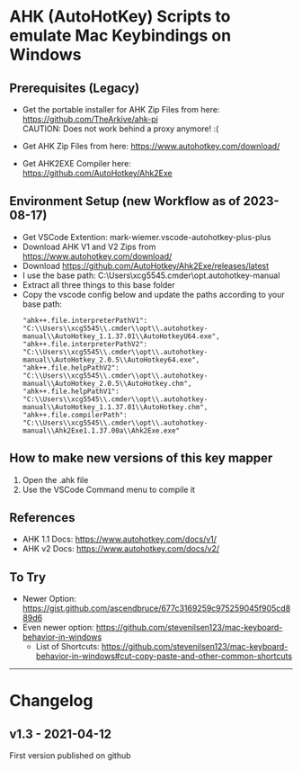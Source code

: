# AHK (AutoHotKey) Scripts to emulate Mac Keybindings on Windows

## Prerequisites (Legacy)

- Get the portable installer for AHK Zip Files from here:
  <https://github.com/TheArkive/ahk-pi>  
  CAUTION: Does not work behind a proxy anymore! :(

- Get AHK Zip Files from here:
  <https://www.autohotkey.com/download/>

- Get AHK2EXE Compiler here:  
  https://github.com/AutoHotkey/Ahk2Exe

## Environment Setup (new Workflow as of 2023-08-17)

- Get VSCode Extention: mark-wiemer.vscode-autohotkey-plus-plus
- Download AHK V1 and V2 Zips from https://www.autohotkey.com/download/
- Download https://github.com/AutoHotkey/Ahk2Exe/releases/latest
- I use the base path: C:\Users\xcg5545\.cmder\opt\.autohotkey-manual
- Extract all three things to this base folder
- Copy the vscode config below and update the paths according to your base path:
  ```
  "ahk++.file.interpreterPathV1": "C:\\Users\\xcg5545\\.cmder\\opt\\.autohotkey-manual\\AutoHotkey_1.1.37.01\\AutoHotkeyU64.exe",
  "ahk++.file.interpreterPathV2": "C:\\Users\\xcg5545\\.cmder\\opt\\.autohotkey-manual\\AutoHotkey_2.0.5\\AutoHotkey64.exe",
  "ahk++.file.helpPathV2": "C:\\Users\\xcg5545\\.cmder\\opt\\.autohotkey-manual\\AutoHotkey_2.0.5\\AutoHotkey.chm",
  "ahk++.file.helpPathV1": "C:\\Users\\xcg5545\\.cmder\\opt\\.autohotkey-manual\\AutoHotkey_1.1.37.01\\AutoHotkey.chm",
  "ahk++.file.compilerPath": "C:\\Users\\xcg5545\\.cmder\\opt\\.autohotkey-manual\\Ahk2Exe1.1.37.00a\\Ahk2Exe.exe"
  ```

## How to make new versions of this key mapper 

1. Open the .ahk file 
2. Use the VSCode Command menu to compile it

## References

- AHK 1.1 Docs: <https://www.autohotkey.com/docs/v1/>
- AHK v2 Docs: <https://www.autohotkey.com/docs/v2/>

## To Try

- Newer Option: https://gist.github.com/ascendbruce/677c3169259c975259045f905cd889d6
- Even newer option: https://github.com/stevenilsen123/mac-keyboard-behavior-in-windows
  - List of Shortcuts: https://github.com/stevenilsen123/mac-keyboard-behavior-in-windows#cut-copy-paste-and-other-common-shortcuts

---

# Changelog

## v1.3 - 2021-04-12

First version published on github
